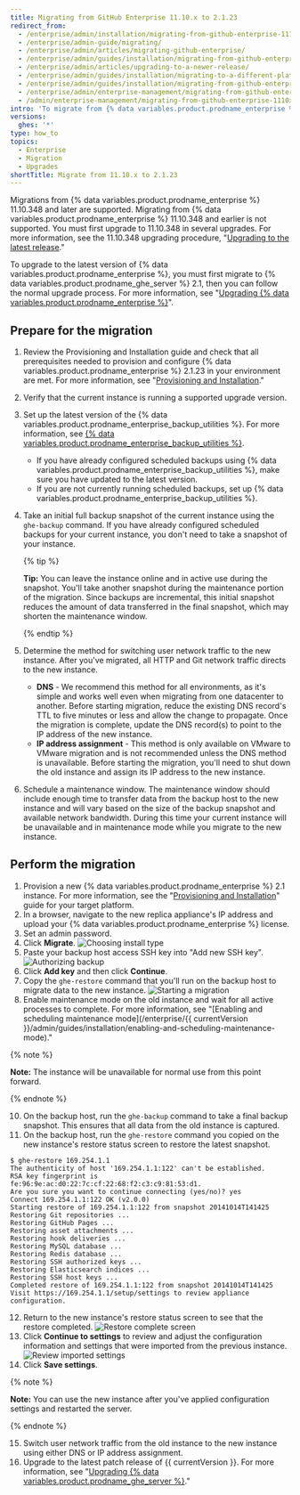 ```yaml
---
title: Migrating from GitHub Enterprise 11.10.x to 2.1.23
redirect_from:
  - /enterprise/admin/installation/migrating-from-github-enterprise-1110x-to-2123
  - /enterprise/admin-guide/migrating/
  - /enterprise/admin/articles/migrating-github-enterprise/
  - /enterprise/admin/guides/installation/migrating-from-github-enterprise-v11-10-34x/
  - /enterprise/admin/articles/upgrading-to-a-newer-release/
  - /enterprise/admin/guides/installation/migrating-to-a-different-platform-or-from-github-enterprise-11-10-34x/
  - /enterprise/admin/guides/installation/migrating-from-github-enterprise-11-10-x-to-2-1-23
  - /enterprise/admin/enterprise-management/migrating-from-github-enterprise-1110x-to-2123
  - /admin/enterprise-management/migrating-from-github-enterprise-1110x-to-2123
intro: 'To migrate from {% data variables.product.prodname_enterprise %} 11.10.x to 2.1.23, you''ll need to set up a new appliance instance and migrate data from the previous instance.'
versions:
  ghes: '*'
type: how_to
topics:
  - Enterprise
  - Migration
  - Upgrades
shortTitle: Migrate from 11.10.x to 2.1.23
---
```

Migrations from {% data variables.product.prodname_enterprise %} 11.10.348 and later are supported. Migrating from {% data variables.product.prodname_enterprise %} 11.10.348 and earlier is not supported. You must first upgrade to 11.10.348 in several upgrades. For more information, see the 11.10.348 upgrading procedure, "[Upgrading to the latest release](/enterprise/11.10.340/admin/articles/upgrading-to-the-latest-release/)."

To upgrade to the latest version of {% data variables.product.prodname_enterprise %}, you must first migrate to {% data variables.product.prodname_ghe_server %} 2.1, then you can follow the normal upgrade process. For more information, see "[Upgrading {% data variables.product.prodname_enterprise %}](/enterprise/admin/guides/installation/upgrading-github-enterprise-server/)".

## Prepare for the migration

1. Review the Provisioning and Installation guide and check that all prerequisites needed to provision and configure {% data variables.product.prodname_enterprise %} 2.1.23 in your environment are met. For more information, see "[Provisioning and Installation](/enterprise/2.1/admin/guides/installation/provisioning-and-installation/)."
2. Verify that the current instance is running a supported upgrade version.
3. Set up the latest version of the {% data variables.product.prodname_enterprise_backup_utilities %}. For more information, see [{% data variables.product.prodname_enterprise_backup_utilities %}](https://github.com/github/backup-utils).
    - If you have already configured scheduled backups using {% data variables.product.prodname_enterprise_backup_utilities %}, make sure you have updated to the latest version.
    - If you are not currently running scheduled backups, set up {% data variables.product.prodname_enterprise_backup_utilities %}.
4. Take an initial full backup snapshot of the current instance using the `ghe-backup` command. If you have already configured scheduled backups for your current instance, you don't need to take a snapshot of your instance.

   {% tip %}

   **Tip:** You can leave the instance online and in active use during the snapshot. You'll take another snapshot during the maintenance portion of the migration. Since backups are incremental, this initial snapshot reduces the amount of data transferred in the final snapshot, which may shorten the maintenance window.

   {% endtip %}

5. Determine the method for switching user network traffic to the new instance. After you've migrated, all HTTP and Git network traffic directs to the new instance.
    - **DNS** - We recommend this method for all environments, as it's simple and works well even when migrating from one datacenter to another. Before starting migration, reduce the existing DNS record's TTL to five minutes or less and allow the change to propagate. Once the migration is complete, update the DNS record(s) to point to the IP address of the new instance.
    - **IP address assignment** - This method is only available on VMware to VMware migration and is not recommended unless the DNS method is unavailable. Before starting the migration, you'll need to shut down the old instance and assign its IP address to the new instance.
6. Schedule a maintenance window. The maintenance window should include enough time to transfer data from the backup host to the new instance and will vary based on the size of the backup snapshot and available network bandwidth. During this time your current instance will be unavailable and in maintenance mode while you migrate to the new instance.

## Perform the migration

1. Provision a new {% data variables.product.prodname_enterprise %} 2.1 instance. For more information, see the "[Provisioning and Installation](/enterprise/2.1/admin/guides/installation/provisioning-and-installation/)" guide for your target platform.
2. In a browser, navigate to the new replica appliance's IP address and upload your {% data variables.product.prodname_enterprise %} license.
3. Set an admin password.
5. Click **Migrate**.
![Choosing install type](/assets/images/enterprise/migration/migration-choose-install-type.png)
6. Paste your backup host access SSH key into "Add new SSH key".
![Authorizing backup](/assets/images/enterprise/migration/migration-authorize-backup-host.png)
7. Click **Add key** and then click **Continue**.
8. Copy the `ghe-restore` command that you'll run on the backup host to migrate data to the new instance.
![Starting a migration](/assets/images/enterprise/migration/migration-restore-start.png)
9. Enable maintenance mode on the old instance and wait for all active processes to complete. For more information, see "[Enabling and scheduling maintenance mode](/enterprise/{{ currentVersion }}/admin/guides/installation/enabling-and-scheduling-maintenance-mode)."

  {% note %}

  **Note:** The instance will be unavailable for normal use from this point forward.

  {% endnote %}

10. On the backup host, run the `ghe-backup` command to take a final backup snapshot. This ensures that all data from the old instance is captured.
11. On the backup host, run the `ghe-restore` command you copied on the new instance's restore status screen to restore the latest snapshot.
  ```shell
  $ ghe-restore 169.254.1.1
  The authenticity of host '169.254.1.1:122' can't be established.
  RSA key fingerprint is fe:96:9e:ac:d0:22:7c:cf:22:68:f2:c3:c9:81:53:d1.
  Are you sure you want to continue connecting (yes/no)? yes
  Connect 169.254.1.1:122 OK (v2.0.0)
  Starting restore of 169.254.1.1:122 from snapshot 20141014T141425
  Restoring Git repositories ...
  Restoring GitHub Pages ...
  Restoring asset attachments ...
  Restoring hook deliveries ...
  Restoring MySQL database ...
  Restoring Redis database ...
  Restoring SSH authorized keys ...
  Restoring Elasticsearch indices ...
  Restoring SSH host keys ...
  Completed restore of 169.254.1.1:122 from snapshot 20141014T141425
  Visit https://169.254.1.1/setup/settings to review appliance configuration.
  ```

12. Return to the new instance's restore status screen to see that the restore completed.
![Restore complete screen](/assets/images/enterprise/migration/migration-status-complete.png)
13. Click **Continue to settings** to review and adjust the configuration information and settings that were imported from the previous instance.
![Review imported settings](/assets/images/enterprise/migration/migration-status-complete.png)
14. Click **Save settings**.

  {% note %}

  **Note:** You can use the new instance after you've applied configuration settings and restarted the server.

  {% endnote %}

15. Switch user network traffic from the old instance to the new instance using either DNS or IP address assignment.
16. Upgrade to the latest patch release of {{ currentVersion }}. For more information, see "[Upgrading {% data variables.product.prodname_ghe_server %}](/enterprise/admin/guides/installation/upgrading-github-enterprise-server/)."
